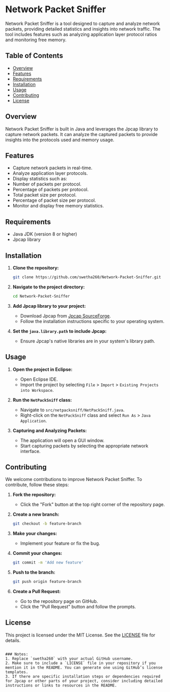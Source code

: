 # Network Packet Sniffer

Network Packet Sniffer is a tool designed to capture and analyze network packets, providing detailed statistics and insights into network traffic. The tool includes features such as analyzing application layer protocol ratios and monitoring free memory.

## Table of Contents

- [Overview](#overview)
- [Features](#features)
- [Requirements](#requirements)
- [Installation](#installation)
- [Usage](#usage)
- [Contributing](#contributing)
- [License](#license)

## Overview

Network Packet Sniffer is built in Java and leverages the Jpcap library to capture network packets. It can analyze the captured packets to provide insights into the protocols used and memory usage.

## Features

- Capture network packets in real-time.
- Analyze application layer protocols.
- Display statistics such as:
- Number of packets per protocol.
- Percentage of packets per protocol.
- Total packet size per protocol.
- Percentage of packet size per protocol.
- Monitor and display free memory statistics.

## Requirements

- Java JDK (version 8 or higher)
- Jpcap library

## Installation

1. **Clone the repository:**
   ```sh
   git clone https://github.com/swetha260/Network-Packet-Sniffer.git
   ```

2. **Navigate to the project directory:**
   ```sh
   cd Network-Packet-Sniffer
   ```

3. **Add Jpcap library to your project:**
   - Download Jpcap from [Jpcap SourceForge](http://netresearch.ics.uci.edu/kfujii/jpcap/doc/install.html).
   - Follow the installation instructions specific to your operating system.

4. **Set the `java.library.path` to include Jpcap:**
   - Ensure Jpcap's native libraries are in your system's library path.

## Usage

1. **Open the project in Eclipse:**
   - Open Eclipse IDE.
   - Import the project by selecting `File` > `Import` > `Existing Projects into Workspace`.

2. **Run the `NetPackSniff` class:**
   - Navigate to `src/netpacksniff/NetPackSniff.java`.
   - Right-click on the `NetPackSniff` class and select `Run As` > `Java Application`.

3. **Capturing and Analyzing Packets:**
   - The application will open a GUI window.
   - Start capturing packets by selecting the appropriate network interface.

## Contributing

We welcome contributions to improve Network Packet Sniffer. To contribute, follow these steps:

1. **Fork the repository:**
   - Click the "Fork" button at the top right corner of the repository page.

2. **Create a new branch:**
   ```sh
   git checkout -b feature-branch
   ```

3. **Make your changes:**
   - Implement your feature or fix the bug.

4. **Commit your changes:**
   ```sh
   git commit -m 'Add new feature'
   ```

5. **Push to the branch:**
   ```sh
   git push origin feature-branch
   ```

6. **Create a Pull Request:**
   - Go to the repository page on GitHub.
   - Click the "Pull Request" button and follow the prompts.

## License

This project is licensed under the MIT License. See the [LICENSE](LICENSE.txt) file for details.

```

### Notes:
1. Replace `swetha260` with your actual GitHub username.
2. Make sure to include a `LICENSE` file in your repository if you mention it in the README. You can generate one using GitHub’s license templates.
3. If there are specific installation steps or dependencies required for Jpcap or other parts of your project, consider including detailed instructions or links to resources in the README.
